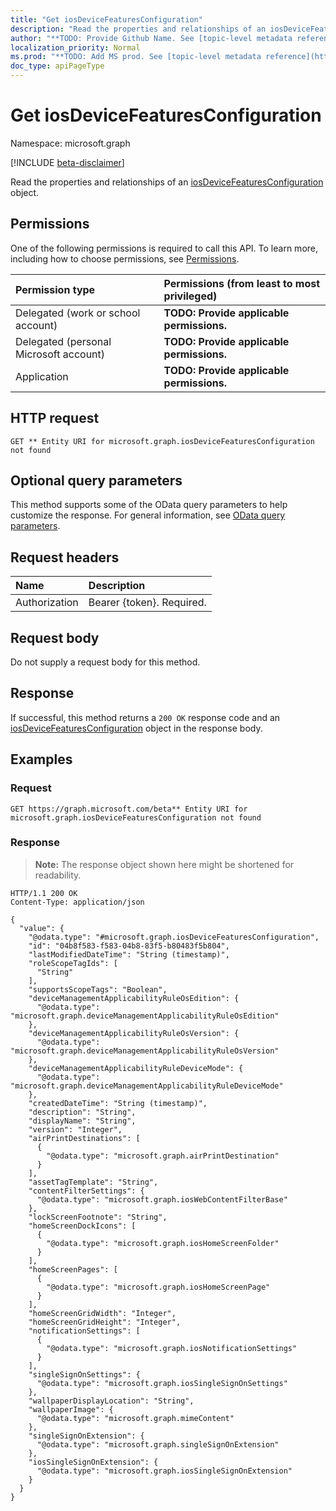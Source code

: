 ```yaml
---
title: "Get iosDeviceFeaturesConfiguration"
description: "Read the properties and relationships of an iosDeviceFeaturesConfiguration object."
author: "**TODO: Provide Github Name. See [topic-level metadata reference](https://msgo.azurewebsites.net/add/document/guidelines/metadata.html#topic-level-metadata)**"
localization_priority: Normal
ms.prod: "**TODO: Add MS prod. See [topic-level metadata reference](https://msgo.azurewebsites.net/add/document/guidelines/metadata.html#topic-level-metadata)**"
doc_type: apiPageType
---
```


# Get iosDeviceFeaturesConfiguration
Namespace: microsoft.graph

[!INCLUDE [beta-disclaimer](../../includes/beta-disclaimer.md)]

Read the properties and relationships of an [iosDeviceFeaturesConfiguration](../resources/iosdevicefeaturesconfiguration.md) object.

## Permissions
One of the following permissions is required to call this API. To learn more, including how to choose permissions, see [Permissions](/graph/permissions-reference).

|Permission type|Permissions (from least to most privileged)|
|:---|:---|
|Delegated (work or school account)|**TODO: Provide applicable permissions.**|
|Delegated (personal Microsoft account)|**TODO: Provide applicable permissions.**|
|Application|**TODO: Provide applicable permissions.**|

## HTTP request

<!-- {
  "blockType": "ignored"
}
-->
``` http
GET ** Entity URI for microsoft.graph.iosDeviceFeaturesConfiguration not found
```

## Optional query parameters
This method supports some of the OData query parameters to help customize the response. For general information, see [OData query parameters](/graph/query-parameters).

## Request headers
|Name|Description|
|:---|:---|
|Authorization|Bearer {token}. Required.|

## Request body
Do not supply a request body for this method.

## Response

If successful, this method returns a `200 OK` response code and an [iosDeviceFeaturesConfiguration](../resources/iosdevicefeaturesconfiguration.md) object in the response body.

## Examples

### Request
<!-- {
  "blockType": "request",
  "name": "get_iosdevicefeaturesconfiguration"
}
-->
``` http
GET https://graph.microsoft.com/beta** Entity URI for microsoft.graph.iosDeviceFeaturesConfiguration not found
```


### Response
>**Note:** The response object shown here might be shortened for readability.
<!-- {
  "blockType": "response",
  "truncated": true,
  "@odata.type": "microsoft.graph.iosDeviceFeaturesConfiguration"
}
-->
``` http
HTTP/1.1 200 OK
Content-Type: application/json

{
  "value": {
    "@odata.type": "#microsoft.graph.iosDeviceFeaturesConfiguration",
    "id": "04b8f583-f583-04b8-83f5-b80483f5b804",
    "lastModifiedDateTime": "String (timestamp)",
    "roleScopeTagIds": [
      "String"
    ],
    "supportsScopeTags": "Boolean",
    "deviceManagementApplicabilityRuleOsEdition": {
      "@odata.type": "microsoft.graph.deviceManagementApplicabilityRuleOsEdition"
    },
    "deviceManagementApplicabilityRuleOsVersion": {
      "@odata.type": "microsoft.graph.deviceManagementApplicabilityRuleOsVersion"
    },
    "deviceManagementApplicabilityRuleDeviceMode": {
      "@odata.type": "microsoft.graph.deviceManagementApplicabilityRuleDeviceMode"
    },
    "createdDateTime": "String (timestamp)",
    "description": "String",
    "displayName": "String",
    "version": "Integer",
    "airPrintDestinations": [
      {
        "@odata.type": "microsoft.graph.airPrintDestination"
      }
    ],
    "assetTagTemplate": "String",
    "contentFilterSettings": {
      "@odata.type": "microsoft.graph.iosWebContentFilterBase"
    },
    "lockScreenFootnote": "String",
    "homeScreenDockIcons": [
      {
        "@odata.type": "microsoft.graph.iosHomeScreenFolder"
      }
    ],
    "homeScreenPages": [
      {
        "@odata.type": "microsoft.graph.iosHomeScreenPage"
      }
    ],
    "homeScreenGridWidth": "Integer",
    "homeScreenGridHeight": "Integer",
    "notificationSettings": [
      {
        "@odata.type": "microsoft.graph.iosNotificationSettings"
      }
    ],
    "singleSignOnSettings": {
      "@odata.type": "microsoft.graph.iosSingleSignOnSettings"
    },
    "wallpaperDisplayLocation": "String",
    "wallpaperImage": {
      "@odata.type": "microsoft.graph.mimeContent"
    },
    "singleSignOnExtension": {
      "@odata.type": "microsoft.graph.singleSignOnExtension"
    },
    "iosSingleSignOnExtension": {
      "@odata.type": "microsoft.graph.iosSingleSignOnExtension"
    }
  }
}
```

